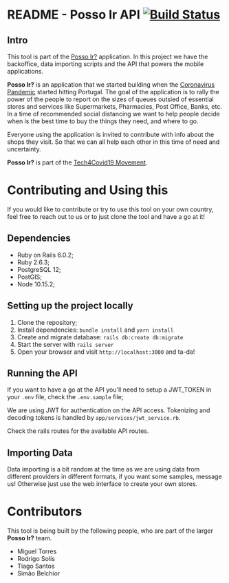 # README - Posso Ir API [![Build Status](https://travis-ci.org/simaob/posso-ir-api.svg?branch=master)](https://travis-ci.org/simaob/posso-ir-api)

## Intro

This tool is part of the [Posso Ir?](https://www.posso-ir.com) application.
In this project we have the backoffice, data importing scripts and the API
that powers the mobile applications.

__Posso Ir?__ is an application that we started building when the
[Coronavirus Pandemic](https://en.wikipedia.org/wiki/2019%E2%80%9320_coronavirus_pandemic)
started hitting Portugal. The goal of the application is to rally the power of
the people to report on the sizes of queues outsied of essential stores and services
like Supermarkets, Pharmacies, Post Office, Banks, etc. In a time of recommended
social distancing we want to help people decide when is the best time to buy the
things they need, and where to go.

Everyone using the application is invited to contribute with info about the shops
they visit. So that we can all help each other in this time of need and uncertainty.

__Posso Ir?__ is part of the [Tech4Covid19 Movement](https://tech4covid19.org/).


# Contributing and Using this

If you would like to contribute or try to use this tool on your own country, feel
free to reach out to us or to just clone the tool and have a go at it!

## Dependencies

- Ruby on Rails 6.0.2;
- Ruby 2.6.3;
- PostgreSQL 12;
- PostGIS;
- Node 10.15.2;

## Setting up the project locally

1. Clone the repository;
2. Install dependencies: `bundle install` and `yarn install`
3. Create and migrate database: `rails db:create db:migrate`
4. Start the server with `rails server`
5. Open your browser and visit `http://localhost:3000` and ta-da!

## Running the API

If you want to have a go at the API you'll need to setup a JWT_TOKEN in
your `.env` file, check the `.env.sample` file;

We are using JWT for authentication on the API access. Tokenizing and
decoding tokens is handled by `app/services/jwt_service.rb`.

Check the rails routes for the available API routes.


## Importing Data

Data importing is a bit random at the time as we are using data from different
providers in different formats, if you want some samples, message us!
Otherwise just use the web interface to create your own stores.

# Contributors

This tool is being built by the following people, who are part of the larger
__Posso Ir?__ team.

* Miguel Torres
* Rodrigo Solís
* Tiago Santos
* Simão Belchior
